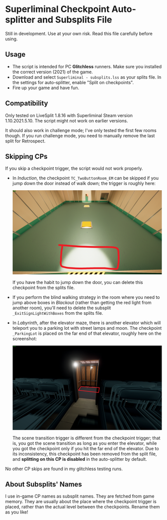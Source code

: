 # Superliminal Checkpoint Auto-splitter and Subsplits File

Still in development. Use at your own risk. Read this file carefully before using.

## Usage

* The script is intended for PC **Glitchless** runners. Make sure you installed the correct version (2021) of the game.
* Download and select `Superliminal - subsplits.lss` as your splits file. In the settings for auto-splitter, enable "Split on checkpoints".
* Fire up your game and have fun.

## Compatibility

Only tested on LiveSplit 1.8.16 with Superliminal Steam version 1.10.2021.5.10.  The script might not work on earlier versions.

It should also work in challenge mode; I've only tested the first few rooms though. If you run challenge mode, you need to manually remove the last split for Retrospect.

## Skipping CPs

If you skip a checkpoint trigger, the script would not work properly.

* In *Induction*, the checkpoint `TC_TwoButtonRoom_EM` can be skipped if you jump down the door instead of walk down; the trigger is roughly here:
  
  ![Position of the checkpoint `TC_TwoButtonRoom_EM`](position_TC_TwoButtonRoom_EM.png)

  If you have the habit to jump down the door, you can delete this checkpoint from the splits file.

* If you perform the blind walking strategy in the room where you need to jump above boxes in *Blackout* (rather than getting the red light from another room), you'll need to delete the subsplit `_ExitSignLightWithBoxes` from the splits file.

* In *Labyrinth*, after the elevator maze, there is another elevator which will teleport you to a parking lot with street lamps and moon. The checkpoint `_ParkingLot` is placed on the far end of that elevator, roughly here on the screenshot:

  ![Position of the checkpoint `_ParkingLot`](position_ParkingLot.png)

  The scene transition trigger is different from the checkpoint trigger; that is, you got the scene transition as long as you enter the elevator, while you got the checkpoint only if you hit the far end of the elevator. Due to its inconsistency, this checkpoint has been removed from the split file, and **splitting on this CP is disabled** in the auto-splitter by default.

No other CP skips are found in my glitchless testing runs.

## About Subsplits' Names

I use in-game CP names as subsplit names. They are fetched from game memory. They are usually about the place where the checkpoint trigger is placed, rather than the actual level between the checkpoints. Rename them as you like!